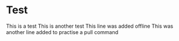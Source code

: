 # Test

This is a test
This is another test
This line was added offline
This was another line added to practise a pull command
